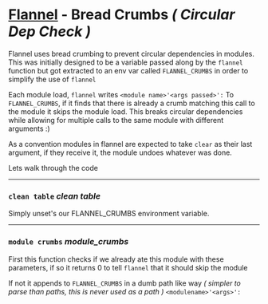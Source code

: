 # [Flannel][readme-md] - Bread Crumbs *( Circular Dep Check )*

Flannel uses bread crumbing to prevent circular dependencies in modules. This was initially designed to be a variable passed along by the `flannel` function but got extracted to an env var called `FLANNEL_CRUMBS` in order to simplify the use of `flannel`

Each module load, `flannel` writes `<module name>'<args passed>':` To `FLANNEL_CRUMBS`, if it finds that there is already a crumb matching this call to the module it skips the module load. This breaks circular dependencies while allowing for multiple calls to the same module with different arguments :) 


As a convention modules in flannel are expected to take `clear` as their last argument, if they receive it, the module undoes whatever was done.

Lets walk through the code

---

### `clean table` *clean table*
  
Simply unset's our FLANNEL_CRUMBS environment variable.

---

### `module crumbs` *module_crumbs <crumb>*
  
First this function checks if we already ate this module with these parameters, if so it returns 0 to tell `flannel` that it should skip the module

If not it appends to `FLANNEL_CRUMBS` in a dumb path like way *( simpler to parse than paths, this is never used as a path )* `<modulename>'<args>':`

[readme-md]: ../README.md "Flannel Readme"